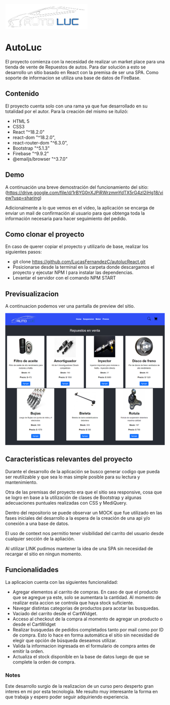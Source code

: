 ![](/public/assets/images/logo.png)
# AutoLuc 

El proyecto comienza con la necesidad de realizar un market place para una tienda de vente de Repuestos de autos.
Para dar solución a esto se desarrollo un sitio basado en React con la premisa de ser una SPA. 
Como soporte de informacion se utiliza una base de datos de FireBase.

## Contenido

El proyecto cuenta solo con una rama ya que fue desarrollado en su totalidad por el autor.
Para la creación del mismo se itulizó:
* HTML 5
* CSS3
* React "^18.2.0"
* react-dom "^18.2.0",
* react-router-dom "^6.3.0",
* Bootstrap "^5.1.3"
* Firebase "^9.9.2"
* @emailjs/browser "^3.7.0"

## Demo

A continuación una breve demostración del funcionamiento del sitio: (https://drive.google.com/file/d/1rBYG0nXJPiRWrzmmYdTX5rG4zI2iHg18/view?usp=sharing)

Adicionalmente a lo que vemos en el video, la aplicación se encarga de enviar un mail de confirmación al usuario para que obtenga toda la información necesaria para hacer seguimiento del pedido.

## Como clonar el proyecto 

En caso de querer copiar el proyecto y utilizarlo de base, realizar los siguientes pasos:
* git clone https://github.com/LucasFernandezC/autolucReact.git 
* Posicionarse desde la terminal en la carpeta donde descargamos el proyecto y ejecutar NPM I para instalar las dependencias.
* Levantar el servidor con el comando NPM START


## Previsualizacion

A continuacion podemos ver una pantalla de preview del sitio.

![](/public/assets/images/sitio.png)

## Caracteristicas relevantes del proyecto

Durante el desarrollo de la aplicación se busco generar codigo que pueda ser reutilizable y que sea lo mas simple posible para su lectura y mantenimiento.

Otra de las premisas del proyecto era que el sitio sea responsive, cosa que se logro en base a la utilización de clases de Bootstrap y algunas adecuaciones puntuales realizadas con CSS y MediQuery.

Dentro del repositorio se puede observar un MOCK que fue utilizado en las fases iniciales del desarrollo a la espera de la creación de una api y/o conexión a una base de datos.

El uso de context nos permitio tener visibilidad del carrito del usuario desde cualquier sección de la apliación. 

Al utilizar LINK pudimos mantener la idea de una SPA sin necesidad de recargar el sitio en ningun momento.

## Funcionalidades

La aplicacion cuenta con las siguientes funcionalidad:

* Agregar elementos al carrito de compras. En caso de que el producto que se agregue ya este, solo se aumentara la cantidad. Al momento de realizar esta accion se controla que haya stock suficiente.
* Navegar distintas categorias de productos para acotar las busquedas.
* Vaciado del carrito desde el CartWidget.
* Acceso al checkout de la compra al momento de agregar un producto o desde el CartWidget
* Realizar busquedas de pedidos completados tanto por mail como por ID de compra. Esto lo hace en forma automática el sitio sin necesidad de elegir que opción de búsqueda deseamos utilizar.
* Valida la informacion ingresada en el formulario de compra antes de emitir la orden.
* Actualiza el stock disponible en la base de datos luego de que se complete la orden de compra.

### Notes

Este desarrollo surgio de la realizacion de un curso pero desperto gran interes en mi por esta tecnología. Me resulto muy interesante la forma en que trabaja y espero poder seguir adquiriendo experiencia.
